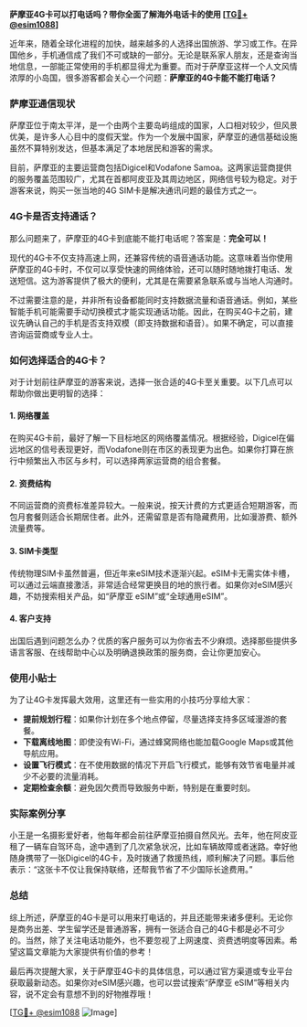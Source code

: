 **萨摩亚4G卡可以打电话吗？带你全面了解海外电话卡的使用 [[TG💪+ @esim1088](https://t.me/s/esim1088)]**

近年来，随着全球化进程的加快，越来越多的人选择出国旅游、学习或工作。在异国他乡，手机通信成了我们不可或缺的一部分。无论是联系家人朋友，还是查询当地信息，一部能正常使用的手机都显得尤为重要。而对于萨摩亚这样一个人文风情浓厚的小岛国，很多游客都会关心一个问题：**萨摩亚的4G卡能不能打电话？**

### 萨摩亚通信现状

萨摩亚位于南太平洋，是一个由两个主要岛屿组成的国家，人口相对较少，但风景优美，是许多人心目中的度假天堂。作为一个发展中国家，萨摩亚的通信基础设施虽然不算特别发达，但基本满足了本地居民和游客的需求。

目前，萨摩亚的主要运营商包括Digicel和Vodafone Samoa。这两家运营商提供的服务覆盖范围较广，尤其在首都阿皮亚及其周边地区，网络信号较为稳定。对于游客来说，购买一张当地的4G SIM卡是解决通讯问题的最佳方式之一。

### 4G卡是否支持通话？

那么问题来了，萨摩亚的4G卡到底能不能打电话呢？答案是：**完全可以！**

现代的4G卡不仅支持高速上网，还兼容传统的语音通话功能。这意味着当你使用萨摩亚的4G卡时，不仅可以享受快速的网络体验，还可以随时随地拨打电话、发送短信。这为游客提供了极大的便利，尤其是在需要紧急联系或与当地人沟通时。

不过需要注意的是，并非所有设备都能同时支持数据流量和语音通话。例如，某些智能手机可能需要手动切换模式才能实现通话功能。因此，在购买4G卡之前，建议先确认自己的手机是否支持双模（即支持数据和语音）。如果不确定，可以直接咨询运营商或专业人士。

### 如何选择适合的4G卡？

对于计划前往萨摩亚的游客来说，选择一张合适的4G卡至关重要。以下几点可以帮助你做出更明智的选择：

#### 1. **网络覆盖**
   在购买4G卡前，最好了解一下目标地区的网络覆盖情况。根据经验，Digicel在偏远地区的信号表现更好，而Vodafone则在市区的表现更为出色。如果你打算在旅行中频繁出入市区与乡村，可以选择两家运营商的组合套餐。

#### 2. **资费结构**
   不同运营商的资费标准差异较大。一般来说，按天计费的方式更适合短期游客，而包月套餐则适合长期居住者。此外，还需留意是否有隐藏费用，比如漫游费、额外流量费等。

#### 3. **SIM卡类型**
   传统物理SIM卡虽然普遍，但近年来eSIM技术逐渐兴起。eSIM卡无需实体卡槽，可以通过云端直接激活，非常适合经常更换目的地的旅行者。如果你对eSIM感兴趣，不妨搜索相关产品，如“萨摩亚 eSIM”或“全球通用eSIM”。

#### 4. **客户支持**
   出国后遇到问题怎么办？优质的客户服务可以为你省去不少麻烦。选择那些提供多语言客服、在线帮助中心以及明确退换政策的服务商，会让你更加安心。

### 使用小贴士

为了让4G卡发挥最大效用，这里还有一些实用的小技巧分享给大家：

- **提前规划行程**：如果你计划在多个地点停留，尽量选择支持多区域漫游的套餐。
- **下载离线地图**：即使没有Wi-Fi，通过蜂窝网络也能加载Google Maps或其他导航应用。
- **设置飞行模式**：在不使用数据的情况下开启飞行模式，能够有效节省电量并减少不必要的流量消耗。
- **定期检查余额**：避免因欠费而导致服务中断，特别是在重要时刻。

### 实际案例分享

小王是一名摄影爱好者，他每年都会前往萨摩亚拍摄自然风光。去年，他在阿皮亚租了一辆车自驾环岛，途中遇到了几次紧急状况，比如车辆故障或者迷路。幸好他随身携带了一张Digicel的4G卡，及时拨通了救援热线，顺利解决了问题。事后他表示：“这张卡不仅让我保持联络，还帮我节省了不少国际长途费用。”

### 总结

综上所述，萨摩亚的4G卡是可以用来打电话的，并且还能带来诸多便利。无论你是商务出差、学生留学还是普通游客，拥有一张适合自己的4G卡都是必不可少的。当然，除了关注电话功能外，也不要忽视了上网速度、资费透明度等因素。希望这篇文章能为大家提供有价值的参考！

最后再次提醒大家，关于萨摩亚4G卡的具体信息，可以通过官方渠道或专业平台获取最新动态。如果你对eSIM感兴趣，也可以尝试搜索“萨摩亚 eSIM”等相关内容，说不定会有意想不到的好物推荐哦！

[[TG💪+ @esim1088](https://t.me/s/esim1088) ![Image](https://i.postimg.cc/4NQfJmqS/Snipaste-2025-05-13-00-14-12.png)]